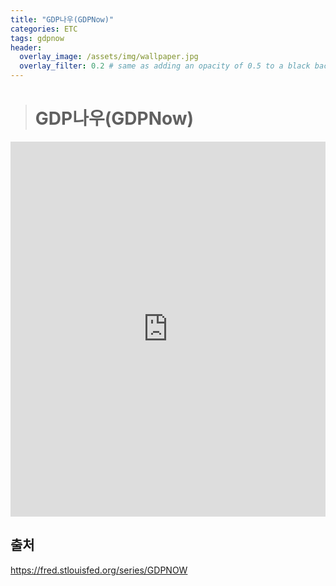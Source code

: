 ```yaml
---
title: "GDP나우(GDPNow)"
categories: ETC
tags: gdpnow
header:
  overlay_image: /assets/img/wallpaper.jpg
  overlay_filter: 0.2 # same as adding an opacity of 0.5 to a black background
---
```


> # GDP나우(GDPNow)

<iframe src="https://fred.stlouisfed.org/graph/graph-landing.php?g=JjZN&width=670&height=475" width="100%" height="600" frameborder="0" style="border:0" position="relative" overflow="hidden"></iframe>

<br>

## 출처

https://fred.stlouisfed.org/series/GDPNOW